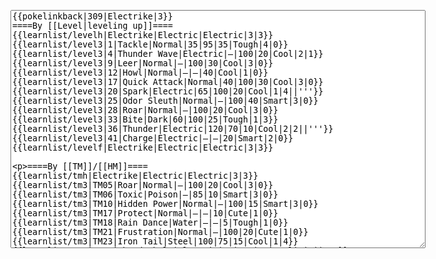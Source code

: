 </p><textarea readonly="" accesskey="," id="wpTextbox1" cols="80" rows="25" style="" class="mw-editfont-monospace" lang="en" dir="ltr" name="wpTextbox1">{{pokelinkback|309|Electrike|3}}
====By [[Level|leveling up]]====
{{learnlist/levelh|Electrike|Electric|Electric|3|3}}
{{learnlist/level3|1|Tackle|Normal|35|95|35|Tough|4|0}}
{{learnlist/level3|4|Thunder Wave|Electric|—|100|20|Cool|2|1}}
{{learnlist/level3|9|Leer|Normal|—|100|30|Cool|3|0}}
{{learnlist/level3|12|Howl|Normal|—|—|40|Cool|1|0}}
{{learnlist/level3|17|Quick Attack|Normal|40|100|30|Cool|3|0}}
{{learnlist/level3|20|Spark|Electric|65|100|20|Cool|1|4||'''}}
{{learnlist/level3|25|Odor Sleuth|Normal|—|100|40|Smart|3|0}}
{{learnlist/level3|28|Roar|Normal|—|100|20|Cool|3|0}}
{{learnlist/level3|33|Bite|Dark|60|100|25|Tough|1|3}}
{{learnlist/level3|36|Thunder|Electric|120|70|10|Cool|2|2||'''}}
{{learnlist/level3|41|Charge|Electric|—|—|20|Smart|2|0}}
{{learnlist/levelf|Electrike|Electric|Electric|3|3}}

====By [[TM]]/[[HM]]====
{{learnlist/tmh|Electrike|Electric|Electric|3|3}}
{{learnlist/tm3|TM05|Roar|Normal|—|100|20|Cool|3|0}}
{{learnlist/tm3|TM06|Toxic|Poison|—|85|10|Smart|3|0}}
{{learnlist/tm3|TM10|Hidden Power|Normal|—|100|15|Smart|3|0}}
{{learnlist/tm3|TM17|Protect|Normal|—|—|10|Cute|1|0}}
{{learnlist/tm3|TM18|Rain Dance|Water|—|—|5|Tough|1|0}}
{{learnlist/tm3|TM21|Frustration|Normal|—|100|20|Cute|1|0}}
{{learnlist/tm3|TM23|Iron Tail|Steel|100|75|15|Cool|1|4}}
{{learnlist/tm3|TM24|Thunderbolt|Electric|95|100|15|Cool|4|0||'''}}
{{learnlist/tm3|TM25|Thunder|Electric|120|70|10|Cool|2|2||'''}}
{{learnlist/tm3|TM27|Return|Normal|—|100|20|Cute|1|0}}
{{learnlist/tm3|TM32|Double Team|Normal|—|—|15|Cool|2|0}}
{{learnlist/tm3|TM34|Shock Wave|Electric|60|—|20|Cool|2|0||'''}}
{{learnlist/tm3|TM42|Facade|Normal|70|100|20|Cute|2|0}}
{{learnlist/tm3|TM43|Secret Power|Normal|70|100|20|Smart|1|0}}
{{learnlist/tm3|TM44|Rest|Psychic|—|—|10|Cute|2|0}}
{{learnlist/tm3|TM45|Attract|Normal|—|100|15|Cute|2|0}}
{{learnlist/tm3|TM46|Thief|Dark|40|100|10|Tough|1|0}}
{{learnlist/tm3|HM04|Strength|Normal|80|100|15|Tough|2|1}}
{{learnlist/tm3|HM05|Flash|Normal|—|70|20|Beauty|3|0}}
{{learnlist/tmf|Electrike|Electric|Electric|3|3}}

====By {{pkmn|breeding}}====
{{learnlist/breedh|Electrike|Electric|Electric|3|3}}
{{learnlist/breed3|{{MSP/3|203|Girafarig}}{{MSP/3|209|Snubbull}}{{MSP/3|210|Granbull}}{{MSP/3|228|Houndour}}{{MSP/3|229|Houndoom}}{{MSP/3|261|Poochyena}}&lt;br>{{MSP/3|262|Mightyena}}{{MSP/3|303|Mawile}}{{MSP/3|336|Seviper}}|Crunch|Dark|80|100|15|Tough|1|4}}
{{learnlist/breed3|{{MSP/3|324|Torkoal}}|Curse|???|—|—|10|Tough|3|0}}
{{learnlist/breed3|{{MSP/3|086|Seel}}{{MSP/3|087|Dewgong}}{{MSP/3|263|Zigzagoon}}{{MSP/3|264|Linoone}}|Headbutt|Normal|70|100|15|Tough|2|3}}
{{learnlist/breed3|{{MSP/3|027|Sandshrew}}{{MSP/3|028|Sandslash}}{{MSP/3|155|Cyndaquil}}{{MSP/3|156|Quilava}}{{MSP/3|157|Typhlosion}}{{MSP/3|190|Aipom}}&lt;br>{{MSP/3|196|Espeon}}|Swift|Normal|60|—|20|Cool|2|0}}
{{learnlist/breed3|{{MSP/3|288|Vigoroth}}{{MSP/3|289|Slaking}}{{MSP/3|293|Whismur}}{{MSP/3|294|Loudred}}{{MSP/3|295|Exploud}}{{MSP/3|327|Spinda}}|Uproar|Normal|50|100|10|Cute|3|0}}
{{learnlist/breedf|Electrike|Electric|Electric|3|3}}

====By [[Move Tutor|tutoring]]====
{{learnlist/tutorh|Electrike|Electric|Electric|3|3}}
{{learnlist/tutor3|Body Slam|Normal|85|100|15|Tough|1|4|||yes|yes|yes}}
{{learnlist/tutor3|Double-Edge|Normal|120|100|15|Tough|6|0|||yes|yes|yes}}
{{learnlist/tutor3|Endure|Normal|—|—|10|Tough|2|0|||no|yes|no}}
{{learnlist/tutor3|Mimic|Normal|—|—|10|Cute|1|0|||yes|yes|yes}}
{{learnlist/tutor3|Mud-Slap|Ground|20|100|10|Cute|2|1|||no|yes|no}}
{{learnlist/tutor3|Sleep Talk|Normal|—|—|10|Cute|3|0|||no|yes|no}}
{{learnlist/tutor3|Snore|Normal|40|100|15|Cute|4|0|||no|yes|no}}
{{learnlist/tutor3|Substitute|Normal|—|—|10|Smart|2|0|||yes|yes|yes}}
{{learnlist/tutor3|Swagger|Normal|—|90|15|Cute|2|0|||no|yes|yes}}
{{learnlist/tutor3|Swift|Normal|60|—|20|Cool|2|0|||no|yes|no}}
{{learnlist/tutor3|Thunder Wave|Electric|—|100|20|Cool|2|1|||yes|yes|yes}}
{{learnlist/tutorf|Electrike|Electric|Electric|3|3}}

[[it:Electrike/Mosse apprese in terza generazione]]
[[zh:落雷兽/第三世代招式表]]
